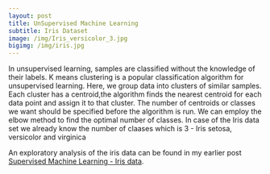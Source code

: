 ```yaml
---
layout: post
title: UnSupervised Machine Learning
subtitle: Iris Dataset
image: /img/Iris_versicolor_3.jpg
bigimg: /img/iris.jpg
---
```


<p> In unsupervised learning, samples are classified without the knowledge of their labels. K means clustering is a popular 
classification algorithm for unsupervised learning. Here, we group data into clusters of similar samples. Each cluster has a
centroid,the algorithm finds the nearest centroid for each data point and assign it to that cluster. The number of centroids or 
classes we want should be specified before the algorithm is run. We can employ the elbow method to find the optimal number of classes.
In case of the Iris data set we already know the number of claases which is 3 - Iris setosa, versicolor and virginica</p>

An exploratory analysis of the iris data can be found in my earlier post [Supervised Machine Learning - Iris data](_posts/2017-10-29-iris-supervised.md).



